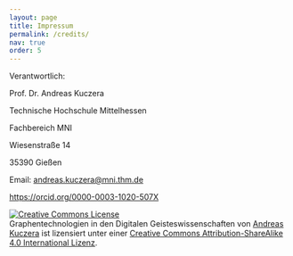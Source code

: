 ```yaml
---
layout: page
title: Impressum
permalink: /credits/
nav: true
order: 5
---
```


Verantwortlich:

Prof. Dr. Andreas Kuczera

Technische Hochschule Mittelhessen

Fachbereich MNI

Wiesenstraße 14

35390 Gießen

Email: andreas.kuczera@mni.thm.de

https://orcid.org/0000-0003-1020-507X

<a rel="license" href="http://creativecommons.org/licenses/by-sa/4.0/"><img alt="Creative Commons License" style="border-width:0" src="https://i.creativecommons.org/l/by-sa/4.0/88x31.png" /></a><br /><span xmlns:dct="http://purl.org/dc/terms/" href="http://purl.org/dc/dcmitype/Text" property="dct:title" rel="dct:type">Graphentechnologien in den Digitalen Geisteswissenschaften</span> von <a xmlns:cc="http://creativecommons.org/ns#" href="https://orcid.org/0000-0003-1020-507X" property="cc:attributionName" rel="cc:attributionURL">Andreas Kuczera</a> ist lizensiert unter einer <a rel="license" href="http://creativecommons.org/licenses/by-sa/4.0/">Creative Commons Attribution-ShareAlike 4.0 International Lizenz</a>.
